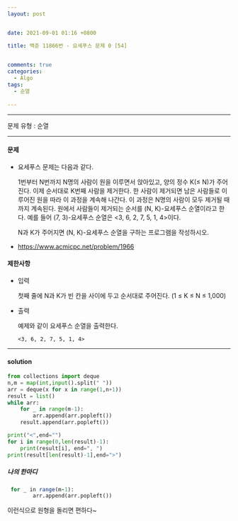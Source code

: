 ```yaml
---
layout: post


date: 2021-09-01 01:16 +0800

title: 백준 11866번 - 요세푸스 문제 0 [54]

  
comments: true
categories: 
  - Algo
tags: 
  - 순열
  
---
```


---



문제 유형 : 순열

---

#### 문제

- 요세푸스 문제는 다음과 같다.

  1번부터 N번까지 N명의 사람이 원을 이루면서 앉아있고, 양의 정수 K(≤ N)가 주어진다. 이제 순서대로 K번째 사람을 제거한다. 한 사람이 제거되면 남은 사람들로 이루어진 원을 따라 이 과정을 계속해 나간다. 이 과정은 N명의 사람이 모두 제거될 때까지 계속된다. 원에서 사람들이 제거되는 순서를 (N, K)-요세푸스 순열이라고 한다. 예를 들어 (7, 3)-요세푸스 순열은 <3, 6, 2, 7, 5, 1, 4>이다.
  
  N과 K가 주어지면 (N, K)-요세푸스 순열을 구하는 프로그램을 작성하시오.
  
- https://www.acmicpc.net/problem/1966

#### 제한사항

- 입력

  첫째 줄에 N과 K가 빈 칸을 사이에 두고 순서대로 주어진다. (1 ≤ K ≤ N ≤ 1,000)

- 출력

  예제와 같이 요세푸스 순열을 출력한다.
  
  `<3, 6, 2, 7, 5, 1, 4>`



---

#### solution

```python
from collections import deque
n,m = map(int,input().split(" "))
arr = deque(x for x in range(1,n+1))
result = list()
while arr:
    for _ in range(m-1):
        arr.append(arr.popleft())
    result.append(arr.popleft())

print("<",end="")
for i in range(0,len(result)-1):
    print(result[i], end=", ")
print(result[len(result)-1],end=">")
```



 ##### 나의 한마디

``` for _ in range(m-1):
 for _ in range(m-1):
        arr.append(arr.popleft())
```

이런식으로 원형을 돌리면 편하다~
